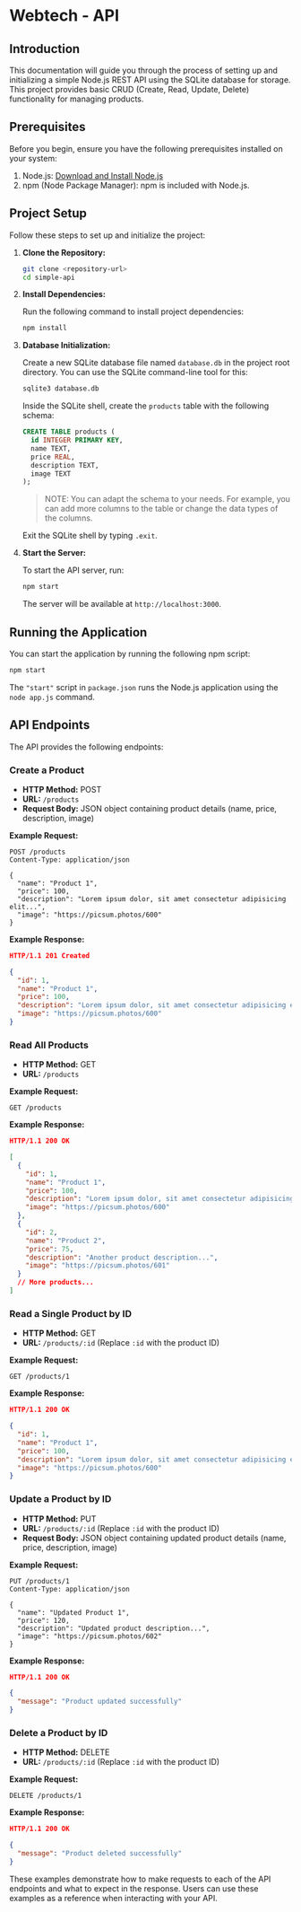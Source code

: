 # Webtech - API

## Introduction

This documentation will guide you through the process of setting up and initializing a simple Node.js REST API using the SQLite database for storage. This project provides basic CRUD (Create, Read, Update, Delete) functionality for managing products.

## Prerequisites

Before you begin, ensure you have the following prerequisites installed on your system:

1. Node.js: [Download and Install Node.js](https://nodejs.org/)
2. npm (Node Package Manager): npm is included with Node.js.

## Project Setup

Follow these steps to set up and initialize the project:

1. **Clone the Repository:**

   ```bash
   git clone <repository-url>
   cd simple-api
   ```

2. **Install Dependencies:**

   Run the following command to install project dependencies:

   ```bash
   npm install
   ```

3. **Database Initialization:**

   Create a new SQLite database file named `database.db` in the project root directory. You can use the SQLite command-line tool for this:

   ```bash
   sqlite3 database.db
   ```

   Inside the SQLite shell, create the `products` table with the following schema:

   ```sql
   CREATE TABLE products (
     id INTEGER PRIMARY KEY,
     name TEXT,
     price REAL,
     description TEXT,
     image TEXT
   );
   ```

   > NOTE: You can adapt the schema to your needs. For example, you can add more columns to the table or change the data types of the columns.

   Exit the SQLite shell by typing `.exit`.

4. **Start the Server:**

   To start the API server, run:

   ```bash
   npm start
   ```

   The server will be available at `http://localhost:3000`.

## Running the Application

You can start the application by running the following npm script:

```bash
npm start
```

The `"start"` script in `package.json` runs the Node.js application using the `node app.js` command.

## API Endpoints

The API provides the following endpoints:

### Create a Product

- **HTTP Method:** POST
- **URL:** `/products`
- **Request Body:** JSON object containing product details (name, price, description, image)

**Example Request:**

```http
POST /products
Content-Type: application/json

{
  "name": "Product 1",
  "price": 100,
  "description": "Lorem ipsum dolor, sit amet consectetur adipisicing elit...",
  "image": "https://picsum.photos/600"
}
```

**Example Response:**

```json
HTTP/1.1 201 Created

{
  "id": 1,
  "name": "Product 1",
  "price": 100,
  "description": "Lorem ipsum dolor, sit amet consectetur adipisicing elit...",
  "image": "https://picsum.photos/600"
}
```

### Read All Products

- **HTTP Method:** GET
- **URL:** `/products`

**Example Request:**

```http
GET /products
```

**Example Response:**

```json
HTTP/1.1 200 OK

[
  {
    "id": 1,
    "name": "Product 1",
    "price": 100,
    "description": "Lorem ipsum dolor, sit amet consectetur adipisicing elit...",
    "image": "https://picsum.photos/600"
  },
  {
    "id": 2,
    "name": "Product 2",
    "price": 75,
    "description": "Another product description...",
    "image": "https://picsum.photos/601"
  }
  // More products...
]
```

### Read a Single Product by ID

- **HTTP Method:** GET
- **URL:** `/products/:id` (Replace `:id` with the product ID)

**Example Request:**

```http
GET /products/1
```

**Example Response:**

```json
HTTP/1.1 200 OK

{
  "id": 1,
  "name": "Product 1",
  "price": 100,
  "description": "Lorem ipsum dolor, sit amet consectetur adipisicing elit...",
  "image": "https://picsum.photos/600"
}
```

### Update a Product by ID

- **HTTP Method:** PUT
- **URL:** `/products/:id` (Replace `:id` with the product ID)
- **Request Body:** JSON object containing updated product details (name, price, description, image)

**Example Request:**

```http
PUT /products/1
Content-Type: application/json

{
  "name": "Updated Product 1",
  "price": 120,
  "description": "Updated product description...",
  "image": "https://picsum.photos/602"
}
```

**Example Response:**

```json
HTTP/1.1 200 OK

{
  "message": "Product updated successfully"
}
```

### Delete a Product by ID

- **HTTP Method:** DELETE
- **URL:** `/products/:id` (Replace `:id` with the product ID)

**Example Request:**

```http
DELETE /products/1
```

**Example Response:**

```json
HTTP/1.1 200 OK

{
  "message": "Product deleted successfully"
}
```

These examples demonstrate how to make requests to each of the API endpoints and what to expect in the response. Users can use these examples as a reference when interacting with your API.
